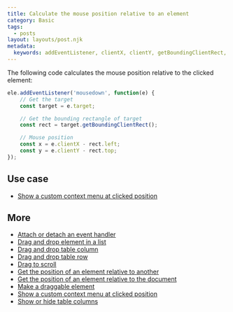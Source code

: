 ```yaml
---
title: Calculate the mouse position relative to an element
category: Basic
tags:
  - posts
layout: layouts/post.njk
metadata:
  keywords: addEventListener, clientX, clientY, getBoundingClientRect, mouse position
---
```


The following code calculates the mouse position relative to the clicked element:

```js
ele.addEventListener('mousedown', function(e) {
    // Get the target
    const target = e.target;

    // Get the bounding rectangle of target
    const rect = target.getBoundingClientRect();

    // Mouse position
    const x = e.clientX - rect.left;
    const y = e.clientY - rect.top;
});
```

## Use case

* [Show a custom context menu at clicked position](/show-a-custom-context-menu-at-clicked-position)

## More

* [Attach or detach an event handler](/attach-or-detach-an-event-handler)
* [Drag and drop element in a list](/drag-and-drop-element-in-a-list)
* [Drag and drop table column](/drag-and-drop-table-column)
* [Drag and drop table row](/drag-and-drop-table-row)
* [Drag to scroll](/drag-to-scroll)
* [Get the position of an element relative to another](/get-the-position-of-an-element-relative-to-another)
* [Get the position of an element relative to the document](/get-the-position-of-an-element-relative-to-the-document)
* [Make a draggable element](/make-a-draggable-element)
* [Show a custom context menu at clicked position](/show-a-custom-context-menu-at-clicked-position)
* [Show or hide table columns](/show-or-hide-table-columns)